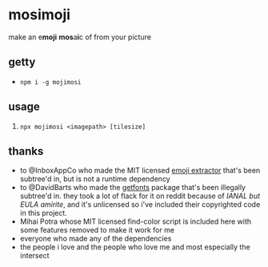 # mosimoji

make an e**moji** **mos**a**i**c of from your picture

## getty

- `npm i -g mojimosi`

## usage

1. `npx mojimosi <imagepath> [tilesize]`

## thanks

- to @InboxAppCo who made the MIT licensed [emoji extractor](https://github.com/InboxAppCo/extract-emoji) that's been subtree'd in, but is not a runtime dependency
- to @DavidBarts who made the [getfonts](https://github.com/DavidBarts/getfonts) package that's been illegally subtree'd in. they took a lot of flack for it on reddit because of _IANAL but EULA amirite_, and it's unlicensed so i've included their copyrighted code in this project.
- Mihai Potra whose MIT licensed find-color script is included here with some features removed to make it work for me
- everyone who made any of the dependencies
- the people i love and the people who love me and most especially the intersect
